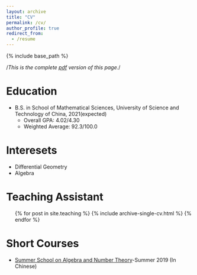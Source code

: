 ```yaml
---
layout: archive
title: "CV"
permalink: /cv/
author_profile: true
redirect_from:
  - /resume
---
```


{% include base_path %}

/*This is the complete [pdf](https://Toxins.github.io/pdfs/MYCV.pdf) version of this page.*/

Education
======
* B.S. in School of Mathematical Sciences, University of Science and Technology of China, 2021(expected)
  * Overall GPA: 4.02/4.30
  * Weighted Average: 92.3/100.0

Interesets
======
* Differential Geometry
* Algebra
  
Teaching Assistant
======
  <ul>{% for post in site.teaching %}
    {% include archive-single-cv.html %}
  {% endfor %}</ul>

Short Courses
======
  * [Summer School on Algebra and Number Theory](http://anss2019.csp.escience.cn/dct/page/1)-Summer 2019 (In Chinese)

